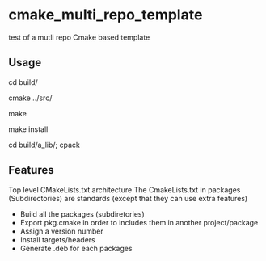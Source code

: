 # cmake_multi_repo_template
test of a mutli repo Cmake based template

## Usage

cd build/

cmake ../src/

make

make install

cd build/a_lib/; cpack

## Features

Top level CMakeLists.txt architecture
The CmakeLists.txt in packages (Subdirectories) are standards (except that they can use extra features)

- Build all the packages (subdiretories)
- Export pkg.cmake in order to includes them in another project/package
- Assign a version number
- Install targets/headers
- Generate .deb for each packages
